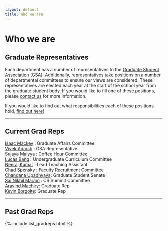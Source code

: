 ```yaml
---
layout: default
title: Who we are 
---
```


Who we are
=======

Graduate Representatives
-------

Each department has a number of representatives to the [Graduate Student Association (GSA)](http://ucsbgsa.org). Additionally, representatives take positions on a number of departmental committees to ensure our views are considered. These representatives are elected each year at the start of the school year from the graduate student body. If you would like to fill one of these positions, please [contact us]({{site.baseurl}}/contact/) for more information. 

If you would like to find out what responsibilities each of these positions hold, [find out here!]({{site.baseurl}}/positions/)

<!-- Each gradrep will have their own page in _Gradreps, but for now, just list them -->

-----------


Current Grad Reps
-----------


[Isaac Mackey](http://www.cs.ucsb.edu/~isaac_mackey/) : Graduate Affairs Committee  <br/>
[Vivek Adarsh](https://www.cs.ucsb.edu/people/graduate/adarsh) : GSA Representative <br/>
[Sujaya Maiyya](https://sites.google.com/site/sujayamaiyya/) : Coffee Hour Committee <br/>
[Lucas Bang](https://www.cs.ucsb.edu/~bang/) : Undergraduate Curriculum Committee <br/>
[Neeraj Kumar](http://sud03r.github.io) : Lead Teaching Assistant <br/>
[Chad Spensky](http://cs.ucsb.edu/~cspensky/) : Faculty Recruitment Committee <br/>
[Chandana Upadhyaya](#): Graduate Student Senate <br/>
[Sai Nikhil Maram](#) : CS Summit Committee <br/>
[Aravind Machiry](#): Graduate Rep <br/>
[Kevin Borgolte](#): Graduate Rep <br/>

-----------

Past Grad Reps
-----------
{% include list_gradreps.html %}
